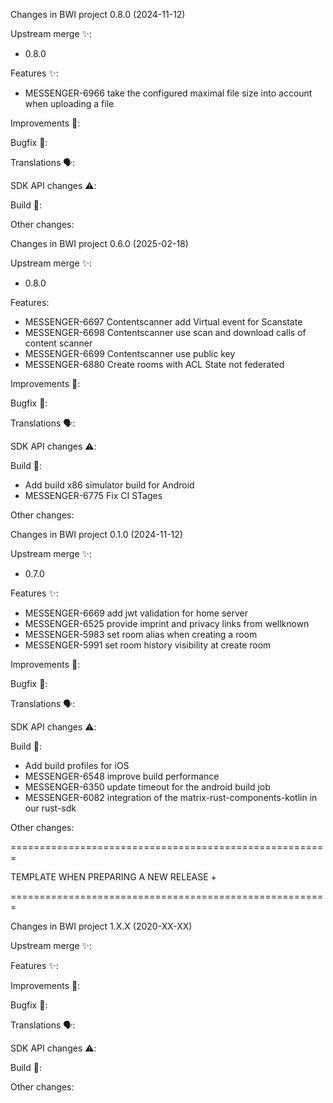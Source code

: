Changes in BWI project 0.8.0 (2024-11-12)

Upstream merge ✨:
- 0.8.0

Features ✨:
- MESSENGER-6966 take the configured maximal file size into account when uploading a file

Improvements 🙌:

Bugfix 🐛:

Translations 🗣:

SDK API changes ⚠️:

Build 🧱:

Other changes:

Changes in BWI project 0.6.0 (2025-02-18)

Upstream merge ✨:
- 0.8.0

Features:
- MESSENGER-6697 Contentscanner add Virtual event for Scanstate
- MESSENGER-6698 Contentscanner use scan and download calls of content scanner 
- MESSENGER-6699 Contentscanner use public key
- MESSENGER-6880 Create rooms with ACL State not federated

Improvements 🙌:

Bugfix 🐛:

Translations 🗣:

SDK API changes ⚠️:

Build 🧱:
- Add build x86 simulator build for Android
- MESSENGER-6775 Fix CI STages

Other changes:


Changes in BWI project 0.1.0 (2024-11-12)

Upstream merge ✨:
- 0.7.0

Features ✨: 
- MESSENGER-6669 add jwt validation for home server
- MESSENGER-6525 provide imprint and privacy links from wellknown
- MESSENGER-5983 set room alias when creating a room
- MESSENGER-5991 set room history visibility at create room

Improvements 🙌:

Bugfix 🐛:

Translations 🗣:

SDK API changes ⚠️:

Build 🧱:
- Add build profiles for iOS
- MESSENGER-6548 improve build performance
- MESSENGER-6350 update timeout for the android build job
- MESSENGER-6082 integration of the matrix-rust-components-kotlin in our rust-sdk

Other changes:


=======================================================



   TEMPLATE WHEN PREPARING A NEW RELEASE        +




=======================================================

Changes in BWI project 1.X.X (2020-XX-XX)

Upstream merge ✨:

Features ✨:

Improvements 🙌:

Bugfix 🐛:

Translations 🗣:

SDK API changes ⚠️:

Build 🧱:

Other changes:
